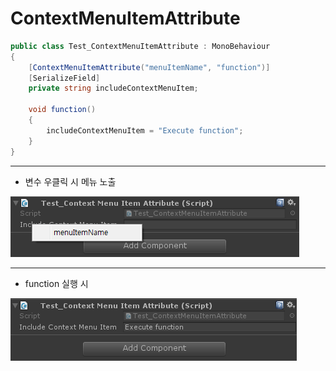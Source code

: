 ContextMenuItemAttribute
========================

```C#
public class Test_ContextMenuItemAttribute : MonoBehaviour
{
    [ContextMenuItemAttribute("menuItemName", "function")]
    [SerializeField]
    private string includeContextMenuItem;

    void function()
    {
        includeContextMenuItem = "Execute function";
    }
}
```

---

-	변수 우클릭 시 메뉴 노출

![df](/Unity/Image/ContextMenuItemAttribute_01.PNG)

---

-	function 실행 시

![df](/Unity/Image/ContextMenuItemAttribute_02.PNG)
